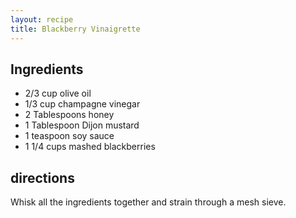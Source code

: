 ```yaml
---
layout: recipe
title: Blackberry Vinaigrette
---
```


## Ingredients

* 2/3 cup olive oil
* 1/3 cup champagne vinegar
* 2 Tablespoons honey
* 1 Tablespoon Dijon mustard
* 1 teaspoon soy sauce
* 1 1/4 cups mashed blackberries

## directions

Whisk all the ingredients together and strain through a mesh sieve.
